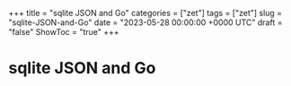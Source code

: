 +++
title = "sqlite JSON and Go"
categories = ["zet"]
tags = ["zet"]
slug = "sqlite-JSON-and-Go"
date = "2023-05-28 00:00:00 +0000 UTC"
draft = "false"
ShowToc = "true"
+++

# sqlite JSON and Go

